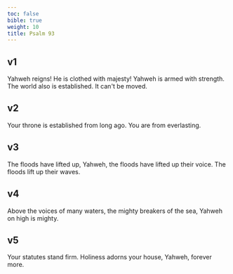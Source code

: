 ```yaml
---
toc: false
bible: true
weight: 10
title: Psalm 93
---
```




## v1 
Yahweh reigns! He is clothed with majesty! Yahweh is armed with strength. The world also is established. It can't be moved. 

## v2 
Your throne is established from long ago. You are from everlasting. 

## v3 
The floods have lifted up, Yahweh, the floods have lifted up their voice. The floods lift up their waves. 

## v4 
Above the voices of many waters, the mighty breakers of the sea, Yahweh on high is mighty. 

## v5 
Your statutes stand firm. Holiness adorns your house, Yahweh, forever more.
